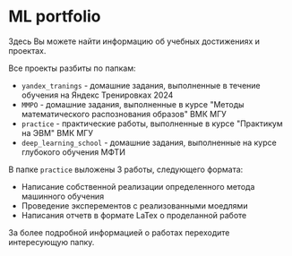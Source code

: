 # ML portfolio
Здесь Вы можете найти информацию об учебных достижениях и проектах.

Все проекты разбиты по папкам:
- `yandex_tranings` - домашние задания, выполненные в течение обучения на Яндекс Тренировках 2024
- `MMPO` - домашние задания, выполненные в курсе "Методы математического распознования образов" ВМК МГУ
- `practice` - практические работы, выполненные в курсе "Практикум на ЭВМ" ВМК МГУ
- `deep_learning_school` - домашние задания, выполненные на курсе глубокого обучения МФТИ

В папке `practice` выложены 3 работы, следующего формата:
- Написание собственной реализации определенного метода машинного обучения
- Проведение эксперементов с реализованными моедлями
- Написания отчетв в формате LaTex о проделанной работе

За более подробной информацией о работах переходите интересующую папку.
